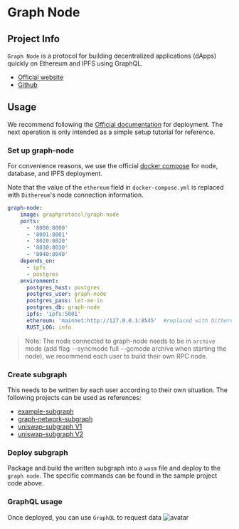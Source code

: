 # Graph Node

## Project Info
`Graph Node` is a protocol for building decentralized applications (dApps) quickly on Ethereum and IPFS using GraphQL.

- [Official website](https://thegraph.com/)
- [Github](https://github.com/graphprotocol/graph-node)

## Usage
We recommend following the [Official documentation](https://thegraph.com/docs/) for deployment. The next operation is only intended as a simple setup tutorial for reference.

### Set up graph-node

For convenience reasons, we use the official [docker compose](https://github.com/graphprotocol/graph-node/tree/master/docker) for node, database, and IPFS deployment.

Note that the value of the `ethereum` field in `docker-compose.yml` is replaced with `Dithereum`'s node connection information.

``` YAML
graph-node:
    image: graphprotocol/graph-node
    ports:
      - '8000:8000'
      - '8001:8001'
      - '8020:8020'
      - '8030:8030'
      - '8040:8040'
    depends_on:
      - ipfs
      - postgres
    environment:
      postgres_host: postgres
      postgres_user: graph-node
      postgres_pass: let-me-in
      postgres_db: graph-node
      ipfs: 'ipfs:5001'
      ethereum: 'mainnet:http://127.0.0.1:8545'  #replaced with Dithereum rpc info
      RUST_LOG: info
 ```
 > Note: The node connected to graph-node needs to be in `archive` mode (add flag --syncmode full --gcmode archive when starting the node), we recommend each user to build their own RPC node.

### Create subgraph

This needs to be written by each user according to their own situation. The following projects can be used as references:

- [example-subgraph](https://github.com/graphprotocol/example-subgraph)
- [graph-network-subgraph](https://github.com/graphprotocol/graph-network-subgraph)
- [uniswap-subgraph V1](https://github.com/graphprotocol/uniswap-subgraph)
- [uniswap-subgraph V2](https://github.com/uniswap/uniswap-v2-subgraph)

### Deploy subgraph

Package and build the written subgraph into a `wasm` file and deploy  to the `graph node`. The specific commands can be found in the sample project code above.

### GraphQL usage


Once deployed, you can use `GraphQL` to request data
![avatar](../../images/graphnode.jpg)